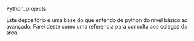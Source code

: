 Python_projects

Este depositório é uma base do que entendo de python do nível básico ao avançado. Farei deste como uma referencia para consulta aos colegas da área.